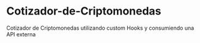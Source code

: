 # Cotizador-de-Criptomonedas
Cotizador de Criptomonedas utilizando custom Hooks y consumiendo una API externa
